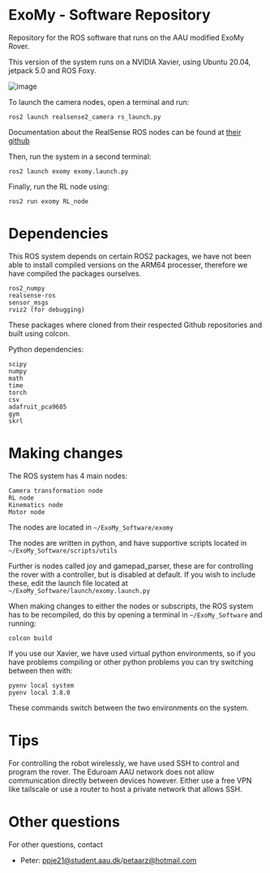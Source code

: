 # ExoMy - Software Repository
Repository for the ROS software that runs on the AAU modified ExoMy Rover.

This version of the system runs on a NVIDIA Xavier, using Ubuntu 20.04, jetpack 5.0 and ROS Foxy.

![image](https://github.com/Djauvel/ERC-PPO/assets/93127878/8527d82a-85d8-4e4e-b548-e727591d2e95)


To launch the camera nodes, open a terminal and run:
```
ros2 launch realsense2_camera rs_launch.py
```
Documentation about the RealSense ROS nodes can be found at [their github](https://github.com/IntelRealSense/realsense-ros/tree/ros2-legacy)

Then, run the system in a second terminal:
```
ros2 launch exomy exomy.launch.py
```

Finally, run the RL node using:
```
ros2 run exomy RL_node
```

# Dependencies
This ROS system depends on certain ROS2 packages, we have not been able to install compiled versions on the ARM64 processer, therefore we have compiled the packages ourselves. 
```
ros2_numpy
realsense-ros
sensor_msgs
rviz2 (for debugging)
```
These packages where cloned from their respected Github repositories and built using colcon. 

Python dependencies:
```
scipy
numpy
math
time
torch
csv
adafruit_pca9685
gym 
skrl
```
# Making changes
The ROS system has 4 main nodes:
```
Camera transformation node
RL node
Kinematics node
Motor node
```
The nodes are located in `~/ExoMy_Software/exomy`

The nodes are written in python, and have supportive scripts located in `~/ExoMy_Software/scripts/utils`

Further is nodes called joy and gamepad_parser, these are for controlling the rover with a controller, but is disabled at default.
If you wish to include these, edit the launch file located at `~/ExoMy_Software/launch/exomy.launch.py`

When making changes to either the nodes or subscripts, the ROS system has to be recompiled, do this by opening a terminal in `~/ExoMy_Software` and running:
```
colcon build
```

If you use our Xavier, we have used virtual python environments, so if you have problems compiling or other python problems you can try switching between then with:
```
pyenv local system
pyenv local 3.8.0
```
These commands switch between the two environments on the system.

# Tips
For controlling the robot wirelessly, we have used SSH to control and program the rover. The Eduroam AAU network does not allow communication directly between devices however. Either use a free VPN like tailscale or use a router to host a private network that allows SSH.

# Other questions
For other questions, contact 

- Peter: ppje21@student.aau.dk/petaarz@hotmail.com
